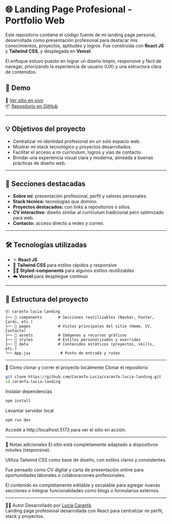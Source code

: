 # 🌐 Landing Page Profesional - Portfolio Web

Este repositorio contiene el código fuente de mi landing page personal, desarrollada como presentación profesional para destacar mis conocimientos, proyectos, aptitudes y logros. Fue construida con **React JS** y **Tailwind CSS**, y desplegada en **Vercel**.

El enfoque estuvo puesto en lograr un diseño limpio, responsive y fácil de navegar, priorizando la experiencia de usuario (UX) y una estructura clara de contenidos.

## 🚀 Demo

🔗 [Ver sitio en vivo](https://caranfa-lucia-landing.vercel.app/)  
📦 [Repositorio en GitHub](https://github.com/Caranfa-Lucia/caranfa-lucia-landing)

---

## 💡 Objetivos del proyecto

- Centralizar mi identidad profesional en un solo espacio web.
- Mostrar mi stack tecnológico y proyectos desarrollados.
- Facilitar el acceso a mi currículum, logros y vías de contacto.
- Brindar una experiencia visual clara y moderna, alineada a buenas prácticas de diseño web.

---

## 🧩 Secciones destacadas

- **Sobre mí:** presentación profesional, perfil y valores personales.
- **Stack técnico:** tecnologías que domino.
- **Proyectos destacados:** con links a repositorios o sitios.
- **CV interactivo:** diseño similar al currículum tradicional pero optimizado para web.
- **Contacto:** acceso directo a redes y correo.

---

## 🛠️ Tecnologías utilizadas

- ⚛️ **React JS**
- 💨 **Tailwind CSS** para estilos rápidos y responsive
- 🧑‍🎨 **Styled-components** para algunos estilos reutilizables
- ☁️ **Vercel** para despliegue continuo

---

## 📂 Estructura del proyecto

```plaintext
📦 caranfa-lucia-landing
├── 📁 components       # Secciones reutilizables (Navbar, Footer, Cards, etc.)
├── 📁 pages            # Vistas principales del sitio (Home, CV, Contacto)
├── 📁 assets           # Imágenes y recursos gráficos
├── 📁 styles           # Estilos personalizados y overrides
├── 📁 data             # Contenidos estáticos (proyectos, skills, etc.)
└── App.jsx             # Punto de entrada y ruteo

```

---

🧪 Cómo clonar y correr el proyecto localmente
Clonar el repositorio

```bash
git clone https://github.com/Caranfa-Lucia/caranfa-lucia-landing.git
cd caranfa-lucia-landing
```

Instalar dependencias
```bash
npm install
```

Levantar servidor local
```bash
npm run dev
```

Accedé a http://localhost:5173 para ver el sitio en acción.

---

📌 Notas adicionales
El sitio está completamente adaptado a dispositivos móviles (responsive).

Utiliza Tailwind CSS como base de diseño, con estilos claros y consistentes.

Fue pensado como CV digital y carta de presentación online para oportunidades laborales o colaboraciones profesionales.

El contenido es completamente editable y escalable para agregar nuevas secciones o integrar funcionalidades como blogs o formularios externos.

---

🙋‍♀️ Autor
Desarrollado por [Lucía Caranfa](https://www.linkedin.com/in/lucia-caranfa/)  
Landing page profesional desarrollada con React para centralizar mi perfil, stack y proyectos.

